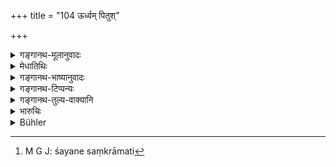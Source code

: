 +++
title = "104 ऊर्ध्वम् पितुश्"

+++

<details><summary>गङ्गानथ-मूलानुवादः</summary>

After the death of the father and of the mother, the brothers, being assembled, shall divide equally the paternal property; while the parents are alive, they have no power.—(104)
</details>

<details><summary>मेधातिथिः</summary>

**भजेरन्न्** इति प्राप्तकालतायाम् लिङ् । तथा पञ्चमे प्रपञ्चितम् । अथ वा यस्मिन् समये संक्रामितम् इति[^२६५] ॥ ९.१०४ ॥


[^२६५]:
     M G J: śayane saṃkrāmati
</details>

<details><summary>गङ्गानथ-भाष्यानुवादः</summary>

‘*Shall divide*’—the affix denotes *propriety*. (*Further Bhāṣya* not available).
</details>

<details><summary>गङ्गानथ-टिप्पन्यः</summary>

“The father’s estate is to be divided after the father’s death, and the mother’s estate after the mother’s death’ (Kullūka Rāghavānanda, Nārāyaṇa and Nandana).—‘The mother’s estate devolves on the sons, only on failure of daughters’. (Nārāyaṇa).—The word ‘*ūrdhvam*’ indicates by implication that the rule holds good in the case of the father’s turning an ascetic (Rāghavānanda).—The equal division takes place if the eldest does not desire to receive an additional share (Kullūka).—The last clause shows that division of the property may take place with the parents’ permission during their lifetime. (Kullūka, Nārāyaṇa and Rāghavānanda).”—Buhler.

Of the Bhāṣya on this verse we have a single short sentence; on the next verse it is wanting in all the Mss. hitherto found; so also on several other important verses bearing on inheritance. It seems it has been purposely destroyed by the ‘Editors’ who reconstructed the Bhāṣya under King Madana. And from the fact that the pruning knife began to operate with the verse dealing with the rule regarding the larger share of the eldest brother, one feels justified in assuming that the conclusion arrived at on this point by Medhātithi was detrimental to the interests of the said King, who therefore set himself systematically to collecting all available Mss. of the work and destroying this portion.—In the absence of some such strong motive, one fails to see why the King should have taken all this trouble regarding the ‘reconstruction’ of Medhātithi’s commentary.

This verse is quoted in *Vivādaratnākara* (p. 455), which adds the following notes:—‘*Samam*’, equal, there being no setting aside of the twentieth part (for the eldest brother).—It might be argued that since Manu has himself laid down that the twentieth part should be set aside as the additional share for the eldest brother, when they are dividing the paternal estate after the father’s death, why should he speak of ‘equal shares’?—But the fact of the matter is that the said additional share is meant only for those cases where the eldest brother happens to possess special qualifications.—*Udayakara* has however explained the present verse to mean that what of is to be divided into ‘equal’ shares is only that part of the property which remains after setting aside the said twentieth part.—Halāyudha and Pārijāta have read ‘*saha*’ in place of ‘*samam*’ and Pārijāta has explained it as ‘among themselves’.—The term ‘*paitṛkam*’ is to be expounded as ‘*mātā ca pitā ca pitarau, tayoḥ idam paitṛkam*’; so that the ‘mother’s estate’ also becomes included,—so says Halāyudha.—Though the text uses the term ‘*paitṛkam riktham*’, ‘father’s estate’, it is meant to include the estate of the grandfather and other forefathers also; in which latter also the brothers have shares.—Though it is true that both the father’s and the mother’s estate are meant, yet it has to be borne in mind that to the mother’s estate, the sons are entitled only in the absence of a daughter or her descendants.

It is quoted in *Vyavahāramayūkha* (p. 41), which adds that even though the text repeats the particle ‘*ca*’, yet it does not mean that *both* the parents should die before the property is divided.

It is quoted in *Parāśaramādhava* (Vyavahāra, p, 326), which adds the following notes:—‘*Pituḥ ūrdhvam*’, this phrase indicates the time for the division of the *father’s* property; and ‘*mātuḥ ūrdhvam*’ indicates that for the division of the *mother’s* property; thus the meaning of the verse comes to this:—On the death of the Father, his estate is to be partitioned, even though the Mother may be living; similarly on the death of the Mother, her estate is to be partitioned, even though the Father may be living; there being no reason why the partition of the estate of the one should await the death of the other.

It is quoted in *Vyavahāra-Bālambhaṭṭī* (p. 443);—in *Vivādacintāmaṇi* (Calcutta, p. 124) which has the following notes;—‘*Samam*’, equal,—*i.e*., without setting apart 20 per cent for the eldest;—it might be argued that Manu has actually sanctioned 20 per cent, as the special share of the eldest brother, in connection with the partition that is done after the Father’s death;—but this sanction should be taken as referring either to cases where the eldest brother has very special qualifications, or where he is specially desirous of having a special share;—it explains the mention of the ‘mother’ as being due to the term ‘*paitṛkam*’ meaning ‘parental’, and hence including the mother’s property also, which can be partitioned only after the death of the ‘mother.’

It is quoted in *Smṛtisāroddhāra* (p. 331);—in *Dāyakramasaṅgraha*;—in
*Vīramitrodaya* (Vyavahāra, 170a), which adds the following
notes:—‘*Paitṛkam*’, belonging to *the Father* and *the Mother*; the sense being that the Father’s property is to be divided after the Father’s death, find the Mother’s property after the Mother’s death;—the particle ‘*ca*’ does not imply that ‘after the death of both the parents is another time for partition’; for the simple reason that the Mother or the Father being alive can be no obstacle in the partitioning of the property of the other;—and in *Jīmūtavāhana* (Dāyabhāga, p. 23), which says that this verse is meant to answer the question ‘why the sons should not partition the property during the life-time of the parents’?—the reason being that during that time they have no proprietary right over it.
</details>

<details><summary>गङ्गानथ-तुल्य-वाक्यानि</summary>

*Gautama* (28.1).—‘After the father’s death, the sons shall divide his
estate.’

*Baudhāyana* (2.3.3, 8).—‘A father may divide his property among his
sons;—while the father lives, the division of the estate can take place only with his permission.’

*Viṣṇu* (18.36).—‘Sons who are of the same caste as the father shall
receive equal shares.’

*Āpastamba* (2.13.1-3).—‘Sons begotten in the right manner on a wife of
the same caste as oneself have a right to inherit the estate;—if they do not sin against either of the parents.’

*Yājñavalkya* (2.117).—‘After the parents, the sons shall divide equally
their property as well as their debts; the mother’s property, what remains after the paying off of the debts, her daughters shall divide among themselves; and in the absence of the daughters, the offspring of their daughters.’

*Kātyāyana* (Aparārka, p. 12).—‘Partition is ordained only among those
sons who have attained their majority;—for males, majority is attained in the sixteenth year.’

*Śukranīti* (4.5.591).—‘If the father he dead, the sons and the rest are
to receive their shares according to the said proportion (*i.e*., sons and their mothers are to be made equal sharers).’

*Arthaśāstra* (p. 31).—‘During the life-time of the parents, the sons
have no right over the ancestral property; after the death of the parents, there is partition of the ancestral property, and also of the self-acquired property of the father... There shall be an equal division of the property and of the debt.’

*Nārada* (13.49-50).—‘After their father’s death, the sons shall succeed
to his wealth in order; whenever a superior son is wanting, the one next to him shall succeed. On failure of a son, the daughter succeeds; because she continues the lineage just like the son.’

Do. (13.2).—‘The father being dead, the sons shall divide the estate as they ought,—so shall the daughters divide the property of the mother when she dies; on failing daughters, their issue.’

*Nārada* (Aparārka, 718).—‘After the father, the sons shall divide the
property equally.’

*Bṛhaspati* (25.1).—‘After the death of both parents, division of the
property among brothers has been ordained to take place. It may take place even in the father’s life-time, if the mother be past child-hearing.’

Do. (25.10).—‘When they divide the father’s heritage, all the sons shall share alike.’

*Devala* (Vivādaratnākara, p. 456).—‘On the father’s death the sons
shall divide among themselves the father’s property; they have no right over the property so long as the father is alive and is free from faults.’

*Śaṅkha-Likhita* (Do.).—‘During the father’s life time, the sons shall
not divide the property; the sons have no right even over that which may have been acquired subsequently; because as regards property, as well as over religious rites, the sons are dependant upon the father, so long as he is alive and is faultless.’

*Saṃgrahakāra* (Parāśaramādhava-Vyavahāra, p. 327).—‘The father’s
property may be divided on his death, even while the mother is living; as apart from her husband, the wife has no proprietory right; similarly the mother’s property may be divided on her death, even while the father is living, as the husband has no right over his wife’s *Strīdhana* while her children are there.’
</details>

<details><summary>भारुचिः</summary>

तदनुज्ञाता जीवद्पितृमातृका अपि धर्मकार्यापेक्षया भजेरन्न् इत्य् एतद् अर्थाद् आपद्यते । तथा च गौतम आह- "जीवति चेच्छति पितरि" इति । मातुर् अपि चोर्ध्वं तदीयद्रव्यविभागः पाक्षिको विज्ञेयो भगिनीभिः सह ॥ ९.१०४ ॥
</details>

<details><summary>Bühler</summary>

104	After the death of the father and of the mother, the brothers, being assembled, may divide among themselves in equal shares the paternal (and the maternal) estate; for, they have no power (over it) while the parents live.
</details>
